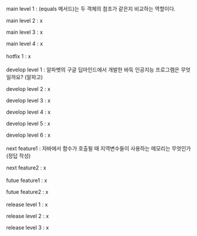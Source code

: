 main level 1 : (equals 메서드)는 두 객체의 참조가 같은지 비교하는 역할이다.

main level 2 : x

main level 3 : x

main level 4 : x
<br></br>
hotfix 1 : x
<br></br>
develop level 1 : 알파벳의 구글 딥마인드에서 개발한 바둑 인공지능 프로그램은 무엇일까요? (알파고)

develop level 2 : x

develop level 3 : x

develop level 4 : x

develop level 5 : x

develop level 6 : x
<br></br>
next feature1 : 자바에서 함수가 호출될 때 지역변수들이 사용하는 메모리는 무엇인가(정답 작성)

next feature2 : x
<br></br>
futue feature1 : x

futue feature2 : x
<br></br>
release level 1 : x

release level 2 : x

release level 3 : x